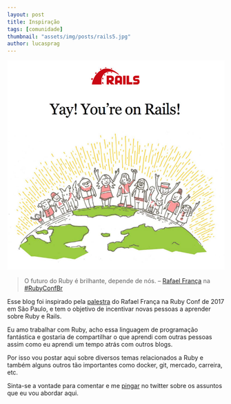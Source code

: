 ```yaml
---
layout: post
title: Inspiração
tags: [comunidade]
thumbnail: "assets/img/posts/rails5.jpg"
author: lucasprag
---
```


![Welcome to Rails](/assets/img/posts/rails5.jpg)

> O futuro do Ruby é brilhante, depende de nós. – [Rafael França](https://twitter.com/rafaelfranca) na [#RubyConfBr](https://twitter.com/search?q=%23RubyConfBR&src=typd)

Esse blog foi inspirado pela [palestra](https://speakerdeck.com/rafaelfranca/o-futuro-da-comunidade-ruby) do Rafael França na Ruby Conf de 2017 em São Paulo, e tem o objetivo de incentivar novas pessoas a aprender sobre Ruby e Rails.

Eu amo trabalhar com Ruby, acho essa linguagem de programação fantástica e gostaria de compartilhar o que aprendi com outras pessoas assim como eu aprendi um tempo atrás com outros blogs.

Por isso vou postar aqui sobre diversos temas relacionados a Ruby e também alguns outros tão importantes como docker, git, mercado, carreira, etc.

Sinta-se a vontade para comentar e me [pingar](https://twitter.com/lucasprag) no twitter sobre os assuntos que eu vou abordar aqui.
